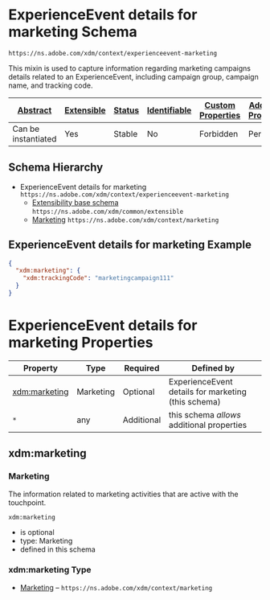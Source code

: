 
# ExperienceEvent details for marketing Schema

```
https://ns.adobe.com/xdm/context/experienceevent-marketing
```

This mixin is used to capture information regarding marketing campaigns details related to an ExperienceEvent, including campaign group, campaign name, and tracking code.

| [Abstract](../../abstract.md) | [Extensible](../../extensions.md) | [Status](../../status.md) | [Identifiable](../../id.md) | [Custom Properties](../../extensions.md) | [Additional Properties](../../extensions.md) | Defined In |
|-------------------------------|-----------------------------------|---------------------------|-----------------------------|------------------------------------------|----------------------------------------------|------------|
| Can be instantiated | Yes | Stable | No | Forbidden | Permitted | [context/experienceevent-marketing.schema.json](context/experienceevent-marketing.schema.json) |
## Schema Hierarchy

* ExperienceEvent details for marketing `https://ns.adobe.com/xdm/context/experienceevent-marketing`
  * [Extensibility base schema](../common/extensible.schema.md) `https://ns.adobe.com/xdm/common/extensible`
  * [Marketing](marketing.schema.md) `https://ns.adobe.com/xdm/context/marketing`


## ExperienceEvent details for marketing Example
```json
{
  "xdm:marketing": {
    "xdm:trackingCode": "marketingcampaign111"
  }
}
```

# ExperienceEvent details for marketing Properties

| Property | Type | Required | Defined by |
|----------|------|----------|------------|
| [xdm:marketing](#xdmmarketing) | Marketing | Optional | ExperienceEvent details for marketing (this schema) |
| `*` | any | Additional | this schema *allows* additional properties |

## xdm:marketing
### Marketing

The information related to marketing activities that are active with the touchpoint.

`xdm:marketing`
* is optional
* type: Marketing
* defined in this schema

### xdm:marketing Type


* [Marketing](marketing.schema.md) – `https://ns.adobe.com/xdm/context/marketing`




